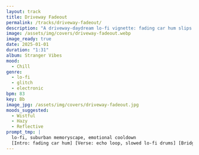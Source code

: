 ```yaml
---
layout: track
title: Driveway Fadeout
permalink: /tracks/driveway-fadeout/
description: "A driveway-daydream lo-fi vignette: fading car hum slips into echo loops and slowed drums; a ghost melody rises before a tape-drag fade — suburban memories cooling down at 83 BPM."
image: /assets/img/covers/driveway-fadeout.webp
image_ready: true
date: 2025-01-01
duration: "1:31"
album: Stranger Vibes
mood:
  - Chill
genre:
  - lo-fi
  - glitch
  - electronic
bpm: 83
key: Bb
image_jpg: /assets/img/covers/driveway-fadeout.jpg
moods_suggested:
  - Wistful
  - Hazy
  - Reflective
prompt_tmp: |
  lo-fi, suburban memoryscape, emotional cooldown
  [Intro: fading car hum] [Verse: echo loop, slowed lo-fi drums] [Bridge: ghost melody rise] [Outro: silence with tape drag]
---
```


